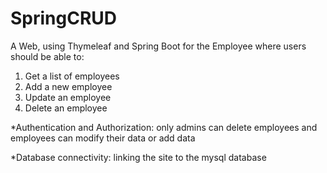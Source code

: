 # SpringCRUD

A Web, using Thymeleaf and Spring Boot for the Employee where users should be able to:
1. Get a list of employees
2. Add a new employee
3. Update an employee
4. Delete an employee

*Authentication and Authorization: only admins can delete employees and employees can modify their data or add data

*Database connectivity: linking the site to the mysql database
